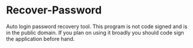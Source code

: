 # Recover-Password
Auto login password recovery tool. This program is not code signed and is in the public domain. If you plan on using it broadly you should code sign the application before hand.
